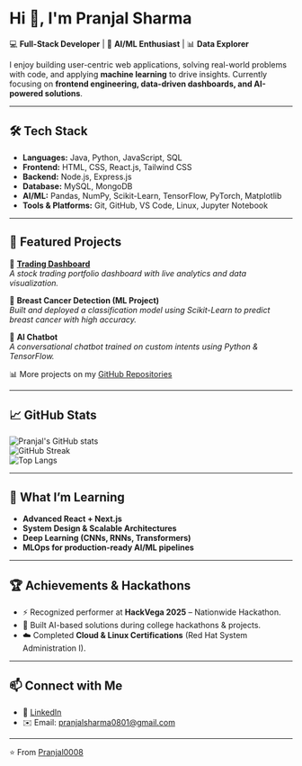 
# Hi 👋, I'm Pranjal Sharma  

💻 **Full-Stack Developer** | 🤖 **AI/ML Enthusiast** | 📊 **Data Explorer**  

I enjoy building user-centric web applications, solving real-world problems with code, and applying **machine learning** to drive insights. Currently focusing on **frontend engineering, data-driven dashboards, and AI-powered solutions**.  

---

## 🛠️ Tech Stack
- **Languages:** Java, Python, JavaScript, SQL  
- **Frontend:** HTML, CSS, React.js, Tailwind CSS  
- **Backend:** Node.js, Express.js  
- **Database:** MySQL, MongoDB  
- **AI/ML:** Pandas, NumPy, Scikit-Learn, TensorFlow, PyTorch, Matplotlib  
- **Tools & Platforms:** Git, GitHub, VS Code, Linux, Jupyter Notebook  

---

## 📂 Featured Projects
🚀 [**Trading Dashboard**](https://github.com/Pranjal0008/trading-dashboard)  
_A stock trading portfolio dashboard with live analytics and data visualization._  

🧠 **Breast Cancer Detection (ML Project)**  
_Built and deployed a classification model using Scikit-Learn to predict breast cancer with high accuracy._  

🤖 **AI Chatbot**  
_A conversational chatbot trained on custom intents using Python & TensorFlow._  

📊 More projects on my [GitHub Repositories](https://github.com/Pranjal0008?tab=repositories)  

---

## 📈 GitHub Stats
![Pranjal's GitHub stats](https://github-readme-stats.vercel.app/api?username=Pranjal0008&show_icons=true&theme=tokyonight)  
![GitHub Streak](https://streak-stats.demolab.com?user=Pranjal0008&theme=tokyonight)  
![Top Langs](https://github-readme-stats.vercel.app/api/top-langs/?username=Pranjal0008&layout=compact&theme=tokyonight)  

---

## 🌱 What I’m Learning
- **Advanced React + Next.js**  
- **System Design & Scalable Architectures**  
- **Deep Learning (CNNs, RNNs, Transformers)**  
- **MLOps for production-ready AI/ML pipelines**  

---

## 🏆 Achievements & Hackathons
- ⚡ Recognized performer at **HackVega 2025** – Nationwide Hackathon.  
- 🏅 Built AI-based solutions during college hackathons & projects.  
- ☁️ Completed **Cloud & Linux Certifications** (Red Hat System Administration I).  

---

## 📫 Connect with Me
- 💼 [LinkedIn](https://www.linkedin.com/in/pranjal-sharma-b81b6627a/)    
- ✉️ Email: pranjalsharma0801@gmail.com

---

⭐️ From [Pranjal0008](https://github.com/Pranjal0008)
